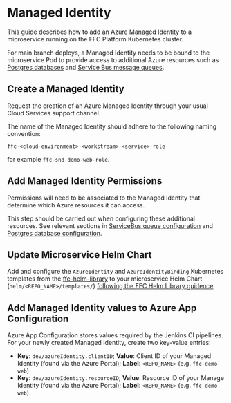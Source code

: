 # Managed Identity

This guide describes how to add an Azure Managed Identity to a microservice running on the FFC Platform Kubernetes cluster.

For main branch deploys, a Managed Identity needs to be bound to the microservice Pod to provide access to additional Azure resources such as [Postgres databases](postgres-database.md) and [Service Bus message queues](servicebus-queues.md).

## Create a Managed Identity

Request the creation of an Azure Managed Identity through your usual Cloud Services support channel.

The name of the Managed Identity should adhere to the following naming convention:

```
ffc-<cloud-environment>-<workstream>-<service>-role
```

for example `ffc-snd-demo-web-role`.

## Add Managed Identity Permissions

Permissions will need to be associated to the Managed Identity that determine which Azure resources it can access.

This step should be carried out when configuring these additional resources. See relevant sections in [ServiceBus queue configuration](servicebus-queues.md) and [Postgres database configuration](postgres-database.md).

## Update Microservice Helm Chart

Add and configure the `AzureIdentity` and `AzureIdentityBinding` Kubernetes templates from the [ffc-helm-library](https://github.com/DEFRA/ffc-helm-library) to your microservice Helm Chart (`helm/<REPO_NAME>/templates/`) [following the FFC Helm Library guidence](https://github.com/DEFRA/ffc-helm-library#azure-identity-template).

## Add Managed Identity values to Azure App Configuration

Azure App Configuration stores values required by the Jenkins CI pipelines. For your newly created Managed Identity, create two key-value entries:

* **Key**: `dev/azureIdentity.clientID`; **Value**: Client ID of your Managed Identity (found via the Azure Portal); **Label**: `<REPO_NAME>` (e.g. `ffc-demo-web`)
* **Key**: `dev/azureIdentity.resourceID`; **Value**: Resource ID of your Manage Identity (found via the Azure Portal); **Label**: `<REPO_NAME>` (e.g. `ffc-demo-web`)
